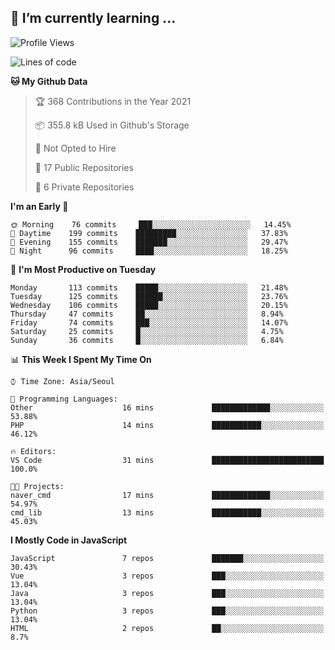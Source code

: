 ## 🌱 I’m currently learning ...


<!--START_SECTION:waka-->
![Profile Views](http://img.shields.io/badge/Profile%20Views-7-blue)

![Lines of code](https://img.shields.io/badge/From%20Hello%20World%20I%27ve%20Written-2.9%20million%20lines%20of%20code-blue)

**🐱 My Github Data** 

> 🏆 368 Contributions in the Year 2021
 > 
> 📦 355.8 kB Used in Github's Storage 
 > 
> 🚫 Not Opted to Hire
 > 
> 📜 17 Public Repositories 
 > 
> 🔑 6 Private Repositories  
 > 
**I'm an Early 🐤** 

```text
🌞 Morning    76 commits     ███░░░░░░░░░░░░░░░░░░░░░░   14.45% 
🌆 Daytime    199 commits    █████████░░░░░░░░░░░░░░░░   37.83% 
🌃 Evening    155 commits    ███████░░░░░░░░░░░░░░░░░░   29.47% 
🌙 Night      96 commits     ████░░░░░░░░░░░░░░░░░░░░░   18.25%

```
📅 **I'm Most Productive on Tuesday** 

```text
Monday       113 commits    █████░░░░░░░░░░░░░░░░░░░░   21.48% 
Tuesday      125 commits    ██████░░░░░░░░░░░░░░░░░░░   23.76% 
Wednesday    106 commits    █████░░░░░░░░░░░░░░░░░░░░   20.15% 
Thursday     47 commits     ██░░░░░░░░░░░░░░░░░░░░░░░   8.94% 
Friday       74 commits     ███░░░░░░░░░░░░░░░░░░░░░░   14.07% 
Saturday     25 commits     █░░░░░░░░░░░░░░░░░░░░░░░░   4.75% 
Sunday       36 commits     █░░░░░░░░░░░░░░░░░░░░░░░░   6.84%

```


📊 **This Week I Spent My Time On** 

```text
⌚︎ Time Zone: Asia/Seoul

💬 Programming Languages: 
Other                    16 mins             █████████████░░░░░░░░░░░░   53.88% 
PHP                      14 mins             ███████████░░░░░░░░░░░░░░   46.12%

🔥 Editors: 
VS Code                  31 mins             █████████████████████████   100.0%

🐱‍💻 Projects: 
naver_cmd                17 mins             █████████████░░░░░░░░░░░░   54.97% 
cmd_lib                  13 mins             ███████████░░░░░░░░░░░░░░   45.03%

```

**I Mostly Code in JavaScript** 

```text
JavaScript               7 repos             ███████░░░░░░░░░░░░░░░░░░   30.43% 
Vue                      3 repos             ███░░░░░░░░░░░░░░░░░░░░░░   13.04% 
Java                     3 repos             ███░░░░░░░░░░░░░░░░░░░░░░   13.04% 
Python                   3 repos             ███░░░░░░░░░░░░░░░░░░░░░░   13.04% 
HTML                     2 repos             ██░░░░░░░░░░░░░░░░░░░░░░░   8.7%

```



<!--END_SECTION:waka-->
